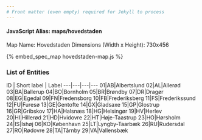 ```yaml
---
# Front matter (even empty) required for Jekyll to process
---
```


#### JavaScript Alias: maps/hovedstaden

Map Name: Hovedstaden
Dimensions (Width x Height): 730x456



{% embed_spec_map hovedstaden-map.js %}

### List of Entities

ID | Short label | Label
---|---|---|---
01|AB|Albertslund
02|AL|Allerød
03|BA|Ballerup
04|BO|Bornholm
05|BR|Brøndby
07|DR|Dragør
08|EG|Egedal
09|FN|Fredensborg
10|FB|Frederiksberg
11|FS|Frederikssund
12|FU|Furesø
13|GE|Gentofte
14|GX|Gladsaxe
15|GP|Glostrup
16|GR|Gribskov
17|HA|Halsnæs
18|HG|Helsingør
19|HV|Herlev
20|HI|Hillerød
21|HD|Hvidovre
22|HT|Høje-Taastrup
23|HO|Hørsholm
24|IS|Ishøj
06|KO|København
25|LT|Lyngby-Taarbæk
26|RU|Rudersdal
27|RO|Rødovre
28|TA|Tårnby
29|VA|Vallensbæk

